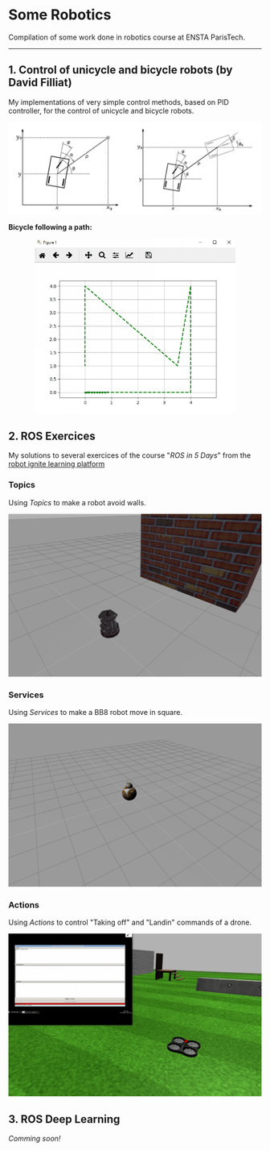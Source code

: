 # Some Robotics
Compilation of some work done in robotics course at ENSTA ParisTech.

---

## 1. Control of unicycle and bicycle robots (by David Filliat)

My implementations of very simple control methods, based on PID controller, for the control of unicycle and bicycle robots.
  
<p align="center">
<img src="./pics_and_gifs/robot_control.PNG" alt="robot control figures"/>  
</p>
  
**Bicycle following a path:**  
  
<p align="center">
<img src="./pics_and_gifs/robot_control.gif" alt="robot control following path" width="400"/>  
</p>  
  
## 2. ROS Exercices

My solutions to several exercices of the course "*ROS in 5 Days*" from the [robot ignite learning platform](https://www.robotigniteacademy.com)

### Topics
  
Using *Topics* to make a robot avoid walls.  
  
![Robot avoiding a wall](./pics_and_gifs/topics.gif)
  
### Services
  
Using *Services* to make a BB8 robot move in square.  
  
![BB8 moving in square](./pics_and_gifs/services.gif)
  
### Actions
  
Using *Actions* to control "Taking off" and "Landin" commands of a drone.  
  
![Take off and land](./pics_and_gifs/actions.gif)
  
## 3. ROS Deep Learning  
  
*Comming soon!*
